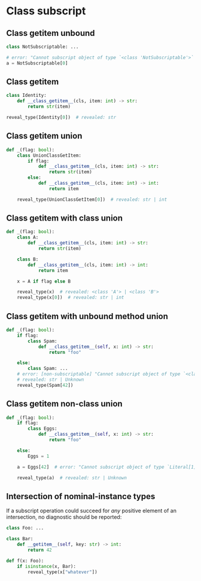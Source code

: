 # Class subscript

## Class getitem unbound

```py
class NotSubscriptable: ...

# error: "Cannot subscript object of type `<class 'NotSubscriptable'>` with no `__class_getitem__` method"
a = NotSubscriptable[0]
```

## Class getitem

```py
class Identity:
    def __class_getitem__(cls, item: int) -> str:
        return str(item)

reveal_type(Identity[0])  # revealed: str
```

## Class getitem union

```py
def _(flag: bool):
    class UnionClassGetItem:
        if flag:
            def __class_getitem__(cls, item: int) -> str:
                return str(item)
        else:
            def __class_getitem__(cls, item: int) -> int:
                return item

    reveal_type(UnionClassGetItem[0])  # revealed: str | int
```

## Class getitem with class union

```py
def _(flag: bool):
    class A:
        def __class_getitem__(cls, item: int) -> str:
            return str(item)

    class B:
        def __class_getitem__(cls, item: int) -> int:
            return item

    x = A if flag else B

    reveal_type(x)  # revealed: <class 'A'> | <class 'B'>
    reveal_type(x[0])  # revealed: str | int
```

## Class getitem with unbound method union

```py
def _(flag: bool):
    if flag:
        class Spam:
            def __class_getitem__(self, x: int) -> str:
                return "foo"

    else:
        class Spam: ...
    # error: [non-subscriptable] "Cannot subscript object of type `<class 'Spam'>` with no `__class_getitem__` method"
    # revealed: str | Unknown
    reveal_type(Spam[42])
```

## Class getitem non-class union

```py
def _(flag: bool):
    if flag:
        class Eggs:
            def __class_getitem__(self, x: int) -> str:
                return "foo"

    else:
        Eggs = 1

    a = Eggs[42]  # error: "Cannot subscript object of type `Literal[1]` with no `__getitem__` method"

    reveal_type(a)  # revealed: str | Unknown
```

## Intersection of nominal-instance types

If a subscript operation could succeed for *any* positive element of an intersection, no diagnostic
should be reported:

```py
class Foo: ...

class Bar:
    def __getitem__(self, key: str) -> int:
        return 42

def f(x: Foo):
    if isinstance(x, Bar):
        reveal_type(x["whatever"])
```
